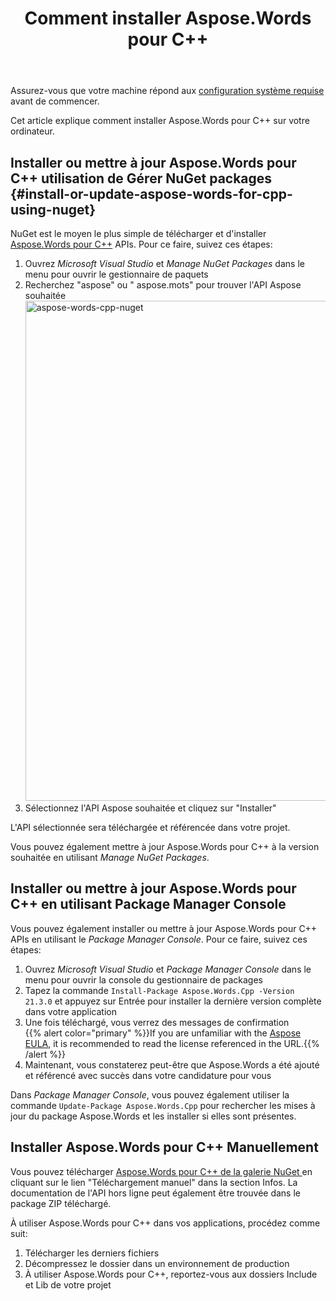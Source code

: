 ﻿---
title: Comment installer Aspose.Words pour C++
second_title: Aspose.Words pour C++
articleTitle: Montage
linktitle: Montage
description: "Installer Aspose.Words pour C++ en utilisant Manage NuGet Packages ou Package Manager Console, ainsi que l'installateur manuel."
type: docs
weight: 10
url: /fr/cpp/installation/
---

Assurez-vous que votre machine répond aux [configuration système requise](/words/cpp/system-requirements/) avant de commencer.

Cet article explique comment installer Aspose.Words pour C++ sur votre ordinateur.

## Installer ou mettre à jour Aspose.Words pour C++ utilisation de Gérer NuGet packages {#install-or-update-aspose-words-for-cpp-using-nuget}

NuGet est le moyen le plus simple de télécharger et d'installer [Aspose.Words pour C++](https://www.nuget.org/packages/Aspose.Words.Cpp) APIs. Pour ce faire, suivez ces étapes:

1. Ouvrez *Microsoft Visual Studio* et *Manage NuGet Packages* dans le menu pour ouvrir le gestionnaire de paquets
2. Recherchez "aspose" ou " aspose.mots" pour trouver l'API Aspose souhaitée<br>
   <img src="aspose-words-nuget.png" alt="aspose-words-cpp-nuget" style="width:800px"/>
3. Sélectionnez l'API Aspose souhaitée et cliquez sur "Installer"

L'API sélectionnée sera téléchargée et référencée dans votre projet.

Vous pouvez également mettre à jour Aspose.Words pour C++ à la version souhaitée en utilisant *Manage NuGet Packages*.

## Installer ou mettre à jour Aspose.Words pour C++ en utilisant Package Manager Console

Vous pouvez également installer ou mettre à jour Aspose.Words pour C++ APIs en utilisant le *Package Manager Console*. Pour ce faire, suivez ces étapes:

1. Ouvrez *Microsoft Visual Studio* et *Package Manager Console* dans le menu pour ouvrir la console du gestionnaire de packages
2. Tapez la commande `Install-Package Aspose.Words.Cpp -Version 21.3.0` et appuyez sur Entrée pour installer la dernière version complète dans votre application
3. Une fois téléchargé, vous verrez des messages de confirmation<br>
   {{% alert color="primary" %}}If you are unfamiliar with the [Aspose EULA](https://about.aspose.com/legal/eula/), it is recommended to read the license referenced in the URL.{{% /alert %}}
4. Maintenant, vous constaterez peut-être que Aspose.Words a été ajouté et référencé avec succès dans votre candidature pour vous

Dans *Package Manager Console*, vous pouvez également utiliser la commande `Update-Package Aspose.Words.Cpp` pour rechercher les mises à jour du package Aspose.Words et les installer si elles sont présentes.

## Installer Aspose.Words pour C++ Manuellement

Vous pouvez télécharger [Aspose.Words pour C++ de la galerie NuGet ](https://www.nuget.org/packages/Aspose.Words.Cpp/) en cliquant sur le lien "Téléchargement manuel" dans la section Infos. La documentation de l'API hors ligne peut également être trouvée dans le package ZIP téléchargé.

À utiliser Aspose.Words pour C++ dans vos applications, procédez comme suit:

1. Télécharger les derniers fichiers
2. Décompressez le dossier dans un environnement de production
3. À utiliser Aspose.Words pour C++, reportez-vous aux dossiers Include et Lib de votre projet

